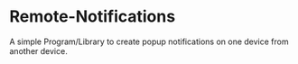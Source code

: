 # Remote-Notifications
A simple Program/Library to create popup notifications on one device from another device.
